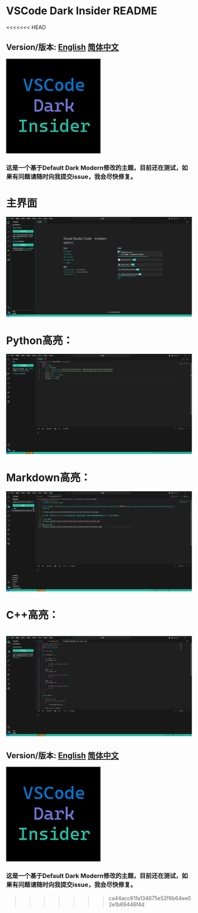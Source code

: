 # VSCode Dark Insider README

<<<<<<< HEAD
## Version/版本: [English](https://github.com/Colin130716/VSCode-Dark-Insider/blob/master/README-EN.md) [简体中文](https://github.com/Colin130716/VSCode-Dark-Insider/blob/master/README.md)

![](https://raw.githubusercontent.com/Colin130716/VSCode-Dark-Insider/master/logo.png)

### 这是一个基于Default Dark Modern修改的主题，目前还在测试，如果有问题请随时向我提交issue，我会尽快修复。

# 主界面
![](https://raw.githubusercontent.com/Colin130716/VSCode-Dark-Insider/master/main.png)

# Python高亮：
![](https://raw.githubusercontent.com/Colin130716/VSCode-Dark-Insider/master/Python.png)

# Markdown高亮：
![](https://raw.githubusercontent.com/Colin130716/VSCode-Dark-Insider/master/Markdown.png)

# C++高亮：
![](https://raw.githubusercontent.com/Colin130716/VSCode-Dark-Insider/master/cpp.png)
=======
## Version/版本: [English](https://github.com/Colin130716/VSCode-Dark-Insider/blob/Master/README-EN.md) [简体中文](https://github.com/Colin130716/VSCode-Dark-Insider/blob/Master/README.md)

![](https://github.com/Colin130716/VSCode-Dark-Insider/blob/Master/logo.png)

### 这是一个基于Default Dark Modern修改的主题，目前还在测试，如果有问题请随时向我提交issue，我会尽快修复。
>>>>>>> ca44acc61fa134675e52f6b64ee02e1b69446f4d
